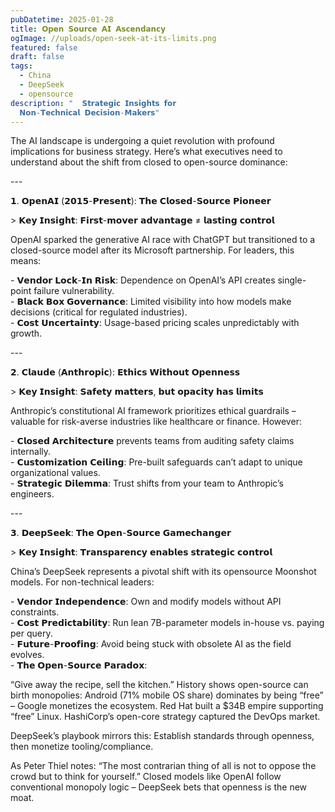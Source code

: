 ```yaml
---
pubDatetime: 2025-01-28
title: 𝗢𝗽𝗲𝗻 𝗦𝗼𝘂𝗿𝗰𝗲 𝗔𝗜 𝗔𝘀𝗰𝗲𝗻𝗱𝗮𝗻𝗰𝘆
ogImage: //uploads/open-seek-at-its-limits.png
featured: false
draft: false
tags:
  - China
  - DeepSeek
  - opensource
description: "  𝗦𝘁𝗿𝗮𝘁𝗲𝗴𝗶𝗰 𝗜𝗻𝘀𝗶𝗴𝗵𝘁𝘀 𝗳𝗼𝗿
  𝗡𝗼𝗻-𝗧𝗲𝗰𝗵𝗻𝗶𝗰𝗮𝗹 𝗗𝗲𝗰𝗶𝘀𝗶𝗼𝗻-𝗠𝗮𝗸𝗲𝗿𝘀"
---
```

The AI landscape is undergoing a quiet revolution with profound implications for business strategy. Here’s what executives need to understand about the shift from closed to open-source dominance:

\---

𝟭. 𝗢𝗽𝗲𝗻𝗔𝗜 (𝟮𝟬𝟭𝟱-𝗣𝗿𝗲𝘀𝗲𝗻𝘁): 𝗧𝗵𝗲 𝗖𝗹𝗼𝘀𝗲𝗱-𝗦𝗼𝘂𝗿𝗰𝗲 𝗣𝗶𝗼𝗻𝗲𝗲𝗿

\> 𝗞𝗲𝘆 𝗜𝗻𝘀𝗶𝗴𝗵𝘁: 𝗙𝗶𝗿𝘀𝘁-𝗺𝗼𝘃𝗲𝗿 𝗮𝗱𝘃𝗮𝗻𝘁𝗮𝗴𝗲 ≠ 𝗹𝗮𝘀𝘁𝗶𝗻𝗴 𝗰𝗼𝗻𝘁𝗿𝗼𝗹

OpenAI sparked the generative AI race with ChatGPT but transitioned to a closed-source model after its Microsoft partnership. For leaders, this means:

\- 𝗩𝗲𝗻𝗱𝗼𝗿 𝗟𝗼𝗰𝗸-𝗜𝗻 𝗥𝗶𝘀𝗸: Dependence on OpenAI’s API creates single-point failure vulnerability.  
\- 𝗕𝗹𝗮𝗰𝗸 𝗕𝗼𝘅 𝗚𝗼𝘃𝗲𝗿𝗻𝗮𝗻𝗰𝗲: Limited visibility into how models make decisions (critical for regulated industries).  
\- 𝗖𝗼𝘀𝘁 𝗨𝗻𝗰𝗲𝗿𝘁𝗮𝗶𝗻𝘁𝘆: Usage-based pricing scales unpredictably with growth.

\---

𝟮. 𝗖𝗹𝗮𝘂𝗱𝗲 (𝗔𝗻𝘁𝗵𝗿𝗼𝗽𝗶𝗰): 𝗘𝘁𝗵𝗶𝗰𝘀 𝗪𝗶𝘁𝗵𝗼𝘂𝘁 𝗢𝗽𝗲𝗻𝗻𝗲𝘀𝘀

\> 𝗞𝗲𝘆 𝗜𝗻𝘀𝗶𝗴𝗵𝘁: 𝗦𝗮𝗳𝗲𝘁𝘆 𝗺𝗮𝘁𝘁𝗲𝗿𝘀, 𝗯𝘂𝘁 𝗼𝗽𝗮𝗰𝗶𝘁𝘆 𝗵𝗮𝘀 𝗹𝗶𝗺𝗶𝘁𝘀

Anthropic’s constitutional AI framework prioritizes ethical guardrails – valuable for risk-averse industries like healthcare or finance. However:

\- 𝗖𝗹𝗼𝘀𝗲𝗱 𝗔𝗿𝗰𝗵𝗶𝘁𝗲𝗰𝘁𝘂𝗿𝗲 prevents teams from auditing safety claims internally.  
\- 𝗖𝘂𝘀𝘁𝗼𝗺𝗶𝘇𝗮𝘁𝗶𝗼𝗻 𝗖𝗲𝗶𝗹𝗶𝗻𝗴: Pre-built safeguards can’t adapt to unique organizational values.  
\- 𝗦𝘁𝗿𝗮𝘁𝗲𝗴𝗶𝗰 𝗗𝗶𝗹𝗲𝗺𝗺𝗮: Trust shifts from your team to Anthropic’s engineers.

\---

𝟯. 𝗗𝗲𝗲𝗽𝗦𝗲𝗲𝗸: 𝗧𝗵𝗲 𝗢𝗽𝗲𝗻-𝗦𝗼𝘂𝗿𝗰𝗲 𝗚𝗮𝗺𝗲𝗰𝗵𝗮𝗻𝗴𝗲𝗿

\> 𝗞𝗲𝘆 𝗜𝗻𝘀𝗶𝗴𝗵𝘁: 𝗧𝗿𝗮𝗻𝘀𝗽𝗮𝗿𝗲𝗻𝗰𝘆 𝗲𝗻𝗮𝗯𝗹𝗲𝘀 𝘀𝘁𝗿𝗮𝘁𝗲𝗴𝗶𝗰 𝗰𝗼𝗻𝘁𝗿𝗼𝗹

China’s DeepSeek represents a pivotal shift with its opensource Moonshot models. For non-technical leaders:

\- 𝗩𝗲𝗻𝗱𝗼𝗿 𝗜𝗻𝗱𝗲𝗽𝗲𝗻𝗱𝗲𝗻𝗰𝗲: Own and modify models without API constraints.  
\- 𝗖𝗼𝘀𝘁 𝗣𝗿𝗲𝗱𝗶𝗰𝘁𝗮𝗯𝗶𝗹𝗶𝘁𝘆: Run lean 7B-parameter models in-house vs. paying per query.  
\- 𝗙𝘂𝘁𝘂𝗿𝗲-𝗣𝗿𝗼𝗼𝗳𝗶𝗻𝗴: Avoid being stuck with obsolete AI as the field evolves.  
\- 𝗧𝗵𝗲 𝗢𝗽𝗲𝗻-𝗦𝗼𝘂𝗿𝗰𝗲 𝗣𝗮𝗿𝗮𝗱𝗼𝘅:

“Give away the recipe, sell the kitchen.” History shows open-source can birth monopolies: Android (71% mobile OS share) dominates by being “free” – Google monetizes the ecosystem. Red Hat built a $34B empire supporting “free” Linux. HashiCorp’s open-core strategy captured the DevOps market.

DeepSeek’s playbook mirrors this: Establish standards through openness, then monetize tooling/compliance.

As Peter Thiel notes: “The most contrarian thing of all is not to oppose the crowd but to think for yourself.” Closed models like OpenAI follow conventional monopoly logic – DeepSeek bets that openness is the new moat.
